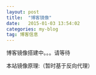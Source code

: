 ```yaml
---
layout: post
title:  "博客镜像"
date:   2015-01-03 13:54:02
categories: my-blog
tag: 博客信息
---
```

博客镜像搭建中。。。请等待

本站镜像原理:（暂时基于反向代理）

<a class="fancybox-thumb" rel="fancybox-thumb" href="http://7nar2o.com5.z0.glb.clouddn.com/fx-mirror.jpg?imageView2/1/w/900/h/500/q/100|watermark/2/text/dGFueXVsaWFuZy5ncQ==/font/5b6u6L2v6ZuF6buR/fontsize/900/fill/IzBCOEJGMA==/dissolve/100/gravity/SouthEast/dx/10/dy/10" title="镜像原理">
	<img src="http://7nar2o.com5.z0.glb.clouddn.com/fx-mirror.jpg?imageView2/2/w/220/h/150/q/100|watermark/2/text/dGFueXVsaWFuZy5ncQ==/font/5b6u6L2v6ZuF6buR/fontsize/400/fill/IzIxOENFMQ==/dissolve/100/gravity/SouthEast/dx/10/dy/10" alt="" />
</a>